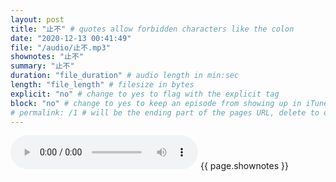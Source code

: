 ```yaml
---
layout: post
title: "止不" # quotes allow forbidden characters like the colon
date: "2020-12-13 00:41:49"
file: "/audio/止不.mp3"
shownotes: "止不"
summary: "止不"
duration: "file_duration" # audio length in min:sec
length: "file_length" # filesize in bytes
explicit: "no" # change to yes to flag with the explicit tag
block: "no" # change to yes to keep an episode from showing up in iTunes
# permalink: /1 # will be the ending part of the pages URL, delete to default to the title
---
```


<audio controls>
<source src="{{site.url}}{{site.baseurl}}{{ page.file }}" type="audio/x-mp3">
Your browser does not support the audio element.
</audio>
{{ page.shownotes }}
